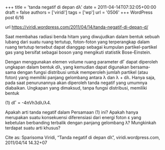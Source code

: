 +++
title = 'tanda negatif di depan dλ'
date = 2011-04-14T07:32:05+00:00
draft = false
authors = ['viridi']
tags = ['wp']
url = '0506'
+++
WordPress post 6/16 <!--more-->

url https://viridi.wordpress.com/2011/04/14/tanda-negatif-di-depan-d/

Saat membahas radiasi benda hitam yang diwujudkan dalam bentuk sebuah lubang dari suatu ruang tertutup, foton-foton yang terperangkap dalam ruang tertutup tersebut dapat dianggap sebagai kumpulan partikel-partikel gas yang bersifat sebagai boson yang mengikuti statistik Bose-Einstein.

Dengan menggunakan elemen volume ruang parameter dΓ dapat diperoleh ungkapan dalam bentuk dλ, yang kemudian dapat digunakan bersama-sama dengan fungsi distribusi untuk memperoleh jumlah partikel (atau foton) yang memiliki panjang gelombang antara λ dan λ + dλ. Hanya saja, pada saat penurunannya akan diperoleh tanda negatif yang umumnya diabaikan. Ungkapan yang dimaksud, tanpa fungsi distribusi, memiliki bentuk

(1)         dΓ = -4πVh3dλ/λ4.

Apakah arti tanda negatif dalam Persamaan (1) ini? Apakah hanya merupakan suatu konsekuensi diferensiasi dari energi foton ε yang kebetulan berbanding terbalik dengan panjang gelombang λ? Mungkinkah terdapat suatu arti khusus?

Cite as: Sparisoma Viridi, “Tanda negatif di depan dλ”, viridi.wordpress.com, 2011/04/14 14.32+07
